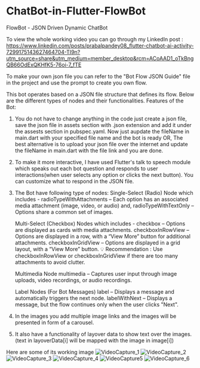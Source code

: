 # ChatBot-in-Flutter-FlowBot
FlowBot - JSON Driven Dynamic ChatBot

To view the whole working video you can go through my LinkedIn post :
https://www.linkedin.com/posts/prabalpandey08_flutter-chatbot-ai-activity-7299175143627464704-TI9n?utm_source=share&utm_medium=member_desktop&rcm=ACoAAD1_oTkBngQB66OdExQKHfK5-76oi-7_fTE

To make your own json file you can refer to the "Bot Flow JSON Guide" file in the project and use the prompt to create you own flow.

This bot operates based on a JSON file structure that defines its flow. Below are the different types of nodes and their functionalities.
Features of the Bot:
1. You do not have to change anything in the code just create a json file, save the json file in assets section with .json extension and add it under the assests section in pubspec.yaml. Now just aupdate the fileName in main.dart with your specified file name and the bot is ready OR,
   The best alternative is to upload your json file over the internet and update the fileName in main.dart with the file link and you are done.
3. To make it more interactive, I have used Flutter's talk to speech module which speaks out each bot question and responds to user interactions(when user selects any option or clicks the next button). You can customize what to respond in the JSON file.
4. The Bot have following type of nodes:
   Single-Select (Radio) Node which includes -
         radioTypeWithAttachments – Each option has an associated media attachment (image, video, or audio) and,
         radioTypeWithTextOnly – Options share a common set of images.
   
   Multi-Select (Checkbox) Nodes which includes -
         checkbox – Options are displayed as cards with media attachments.
         checkboxInRowView – Options are displayed in a row, with a “View More” button for additional attachments.
         checkboxInGridView – Options are displayed in a grid layout, with a “View More” button.
     💡 Recommendation : Use checkboxInRowView or checkboxInGridView if there are too many attachments to avoid clutter.

   Multimedia Node
         multimedia – Captures user input through image uploads, video recordings, or audio recordings.

   Label Nodes (For Bot Messages)
         label – Displays a message and automatically triggers the next node.
         labelWithNext – Displays a message, but the flow continues only when the user clicks "Next".
5. In the images you add multiple image links and the images will be presented in form of a carousel.
6. It also have a functionality of layover data to show text over the images. (text in layoverData[i] will be mapped with the image in image[i])

Here are some of its working image
![VideoCapture_1](https://github.com/user-attachments/assets/49aa0cb0-5051-4cf8-9771-fe51cf90ec2d)
![VideoCapture_2](https://github.com/user-attachments/assets/f17457f1-3a28-4998-9854-c92693528ef7)
![VideoCapture_3](https://github.com/user-attachments/assets/10f06530-d265-4c27-9d7f-632bc9fceb01)
![VideoCapture_4](https://github.com/user-attachments/assets/f865e0a7-6f22-408b-ba19-a7e6eb092bec)
![VideoCapture5](https://github.com/user-attachments/assets/0c21ef02-c6fc-48a9-a7ad-1c25993aeeef)
![VideoCapture_6](https://github.com/user-attachments/assets/19e5ab5d-8fce-4ca8-afae-921112f6e2b8)
